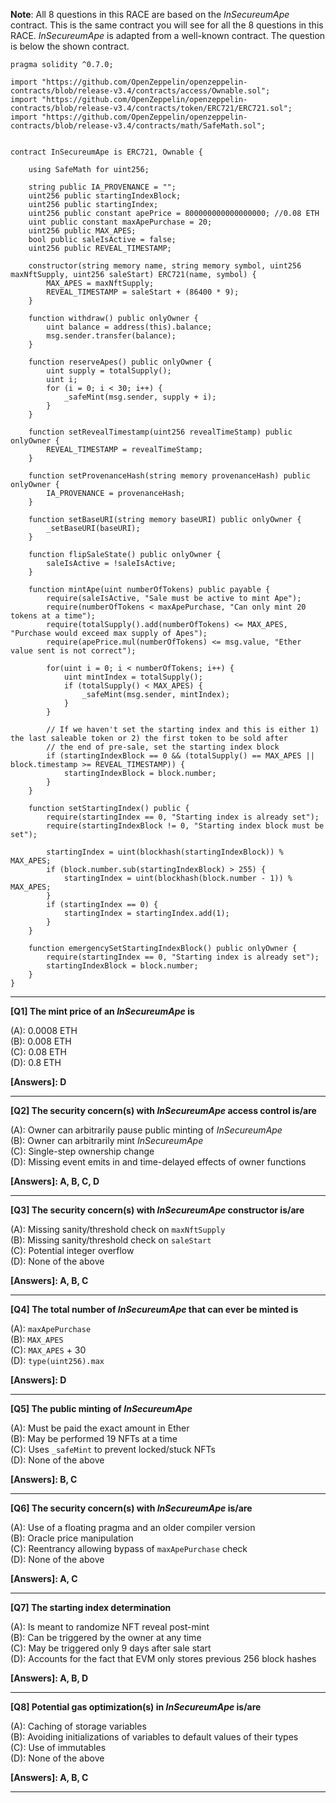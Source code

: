 **Note**: All 8 questions in this RACE are based on the _InSecureumApe_ contract. This is the same contract you will see for all the 8 questions in this RACE. _InSecureumApe_ is adapted from a well-known contract. The question is below the shown contract.

```solidity
pragma solidity ^0.7.0;

import "https://github.com/OpenZeppelin/openzeppelin-contracts/blob/release-v3.4/contracts/access/Ownable.sol";
import "https://github.com/OpenZeppelin/openzeppelin-contracts/blob/release-v3.4/contracts/token/ERC721/ERC721.sol";
import "https://github.com/OpenZeppelin/openzeppelin-contracts/blob/release-v3.4/contracts/math/SafeMath.sol";


contract InSecureumApe is ERC721, Ownable {

    using SafeMath for uint256;

    string public IA_PROVENANCE = "";
    uint256 public startingIndexBlock;
    uint256 public startingIndex;
    uint256 public constant apePrice = 800000000000000000; //0.08 ETH
    uint public constant maxApePurchase = 20;
    uint256 public MAX_APES;
    bool public saleIsActive = false;
    uint256 public REVEAL_TIMESTAMP;

    constructor(string memory name, string memory symbol, uint256 maxNftSupply, uint256 saleStart) ERC721(name, symbol) {
        MAX_APES = maxNftSupply;
        REVEAL_TIMESTAMP = saleStart + (86400 * 9);
    }

    function withdraw() public onlyOwner {
        uint balance = address(this).balance;
        msg.sender.transfer(balance);
    }

    function reserveApes() public onlyOwner {        
        uint supply = totalSupply();
        uint i;
        for (i = 0; i < 30; i++) {
            _safeMint(msg.sender, supply + i);
        }
    }

    function setRevealTimestamp(uint256 revealTimeStamp) public onlyOwner {
        REVEAL_TIMESTAMP = revealTimeStamp;
    } 

    function setProvenanceHash(string memory provenanceHash) public onlyOwner {
        IA_PROVENANCE = provenanceHash;
    }

    function setBaseURI(string memory baseURI) public onlyOwner {
        _setBaseURI(baseURI);
    }

    function flipSaleState() public onlyOwner {
        saleIsActive = !saleIsActive;
    }

    function mintApe(uint numberOfTokens) public payable {
        require(saleIsActive, "Sale must be active to mint Ape");
        require(numberOfTokens < maxApePurchase, "Can only mint 20 tokens at a time");
        require(totalSupply().add(numberOfTokens) <= MAX_APES, "Purchase would exceed max supply of Apes");
        require(apePrice.mul(numberOfTokens) <= msg.value, "Ether value sent is not correct");

        for(uint i = 0; i < numberOfTokens; i++) {
            uint mintIndex = totalSupply();
            if (totalSupply() < MAX_APES) {
                _safeMint(msg.sender, mintIndex);
            }
        }

        // If we haven't set the starting index and this is either 1) the last saleable token or 2) the first token to be sold after
        // the end of pre-sale, set the starting index block
        if (startingIndexBlock == 0 && (totalSupply() == MAX_APES || block.timestamp >= REVEAL_TIMESTAMP)) {
            startingIndexBlock = block.number;
        } 
    }

    function setStartingIndex() public {
        require(startingIndex == 0, "Starting index is already set");
        require(startingIndexBlock != 0, "Starting index block must be set");

        startingIndex = uint(blockhash(startingIndexBlock)) % MAX_APES;
        if (block.number.sub(startingIndexBlock) > 255) {
            startingIndex = uint(blockhash(block.number - 1)) % MAX_APES;
        }
        if (startingIndex == 0) {
            startingIndex = startingIndex.add(1);
        }
    }

    function emergencySetStartingIndexBlock() public onlyOwner {
        require(startingIndex == 0, "Starting index is already set");
        startingIndexBlock = block.number;
    }
}
```

---

**[Q1] The mint price of an _InSecureumApe_ is**

(A): 0.0008 ETH  
(B): 0.008 ETH  
(C): 0.08 ETH  
(D): 0.8 ETH  

**[Answers]: D**

---

**[Q2] The security concern(s) with _InSecureumApe_ access control is/are**

(A): Owner can arbitrarily pause public minting of _InSecureumApe_  
(B): Owner can arbitrarily mint _InSecureumApe_  
(C): Single-step ownership change  
(D): Missing event emits in and time-delayed effects of owner functions  

**[Answers]: A, B, C, D**

---

**[Q3] The security concern(s) with _InSecureumApe_ constructor is/are**

(A): Missing sanity/threshold check on `maxNftSupply`  
(B): Missing sanity/threshold check on `saleStart`  
(C): Potential integer overflow  
(D): None of the above  

**[Answers]: A, B, C**

---

**[Q4] The total number of _InSecureumApe_ that can ever be minted is**

(A): `maxApePurchase`  
(B): `MAX_APES`  
(C): `MAX_APES` + 30  
(D): `type(uint256).max`  

**[Answers]: D**

---

**[Q5] The public minting of _InSecureumApe_**

(A): Must be paid the exact amount in Ether  
(B): May be performed 19 NFTs at a time  
(C): Uses `_safeMint` to prevent locked/stuck NFTs  
(D): None of the above  

**[Answers]: B, C**

---

**[Q6] The security concern(s) with _InSecureumApe_ is/are**

(A): Use of a floating pragma and an older compiler version  
(B): Oracle price manipulation  
(C): Reentrancy allowing bypass of `maxApePurchase` check  
(D): None of the above  

**[Answers]: A, C**

---

**[Q7] The starting index determination**

(A): Is meant to randomize NFT reveal post-mint  
(B): Can be triggered by the owner at any time  
(C): May be triggered only 9 days after sale start  
(D): Accounts for the fact that EVM only stores previous 256 block hashes  

**[Answers]: A, B, D**

---

**[Q8] Potential gas optimization(s) in _InSecureumApe_ is/are**

(A): Caching of storage variables  
(B): Avoiding initializations of variables to default values of their types  
(C): Use of immutables  
(D): None of the above  

**[Answers]: A, B, C**

---
